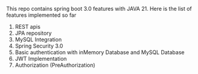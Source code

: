 This repo contains spring boot 3.0 features with JAVA 21. Here is the list of features implemented so far
1. REST apis
2. JPA repository
3. MySQL Integration
4. Spring Security 3.0
5. Basic authentication with inMemory Database and MySQL Database
6. JWT Implementation
7. Authorization (PreAuthorization)
   
